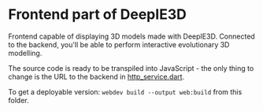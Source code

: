 # Frontend part of DeepIE3D

Frontend capable of displaying 3D models made with DeepIE3D. Connected to the backend, you'll be able to perform interactive evolutionary 3D modelling. 

The source code is ready to be transpiled into JavaScript - the only thing to change is the URL to the backend in [http_service.dart](lib/services/http_service.dart).

To get a deployable version: `webdev build --output web:build` from this folder.